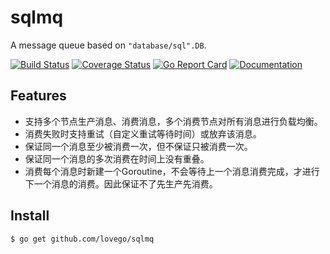 # sqlmq
A message queue based on `"database/sql".DB`.

[![Build Status](https://github.com/lovego/sqlmq/actions/workflows/go.yml/badge.svg)](https://github.com/lovego/sqlmq/actions/workflows/go.yml)
[![Coverage Status](https://coveralls.io/repos/github/lovego/sqlmq/badge.svg)](https://coveralls.io/github/lovego/sqlmq)
[![Go Report Card](https://goreportcard.com/badge/github.com/lovego/sqlmq)](https://goreportcard.com/report/github.com/lovego/sqlmq)
[![Documentation](https://pkg.go.dev/badge/github.com/lovego/sqlmq)](https://pkg.go.dev/github.com/lovego/sqlmq@v0.0.1)

## Features
- 支持多个节点生产消息、消费消息，多个消费节点对所有消息进行负载均衡。
- 消费失败时支持重试（自定义重试等待时间）或放弃该消息。
- 保证同一个消息至少被消费一次，但不保证只被消费一次。
- 保证同一个消息的多次消费在时间上没有重叠。
- 消费每个消息时新建一个Goroutine，不会等待上一个消息消费完成，才进行下一个消息的消费。因此保证不了先生产先消费。

## Install
`$ go get github.com/lovego/sqlmq`


